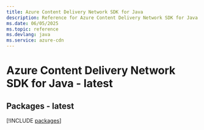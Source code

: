 ```yaml
---
title: Azure Content Delivery Network SDK for Java
description: Reference for Azure Content Delivery Network SDK for Java
ms.date: 06/05/2025
ms.topic: reference
ms.devlang: java
ms.service: azure-cdn
---
```

# Azure Content Delivery Network SDK for Java - latest
## Packages - latest
[!INCLUDE [packages](content-delivery-network-index.md)]